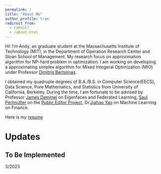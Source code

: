 ```yaml
---
permalink: /
title: "About Me"
author_profile: true
redirect_from: 
  - /about/
  - /about.html
---
```


<!-- #region -->
Hi! I’m Andy, an graduate student at the Massachusetts Institute of Technology (MIT), in the Department of Operation Research Center and Sloan School of Management. My research focus on approximation algorithm for NP-hard problem in optimization. I am working on developing a approximating simplex algorithm for Mixed Integeral Optimization (MIO) under Professor [Dimitris Bertsimas](https://mitsloan.mit.edu/faculty/directory/dimitris-bertsimas). 

I obtained my quadruple degrees of B.A./B.S. in Computer Science(EECS), Data Science, Pure Mathematics, and Statistics from University of California, Berkeley. During the time, I am fortunate to be advised by Professor [James Demmel](https://people.eecs.berkeley.edu/~demmel/) on Eigenfaces and Federated Learning, [Saul Perlmutter](https://physics.berkeley.edu/people/faculty/saul-perlmutter) on the [Public Editor Project](https://www.publiceditor.io/), Dr.[Jiahao Yao](https://jiahaoyao.github.io/) on Machine Learning on Finance. 

Here is my [resume](https://zehao-zhao.github.io/me/files/AndyZhao_resume_2024_jan.pdf)


Updates
======

To Be Implemented
------
3/2023
<!-- #endregion -->

```python

```
